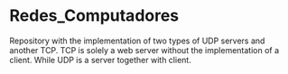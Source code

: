 # Redes_Computadores
Repository with the implementation of two types of UDP servers and another TCP. TCP is solely a web server without the implementation of a client. While UDP is a server together with client. 
